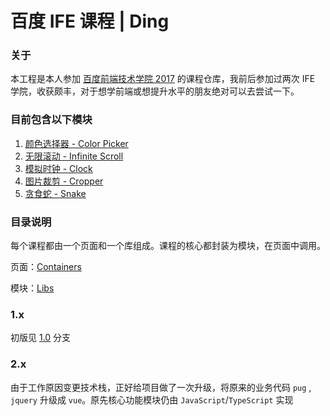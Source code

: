 # 百度 IFE 课程 | Ding

### 关于

本工程是本人参加 [百度前端技术学院 2017](http://ife.baidu.com) 的课程仓库，我前后参加过两次 IFE 学院，收获颇丰，对于想学前端或想提升水平的朋友绝对可以去尝试一下。

### 目前包含以下模块

1.  [颜色选择器 - Color Picker](https://ding-js.github.io/ife/dist/index.html#/color-picker)
2.  [无限滚动 - Infinite Scroll](https://ding-js.github.io/ife/dist/index.html#/infinite-scroll)
3.  [模拟时钟 - Clock](https://ding-js.github.io/ife/dist/index.html#/clock)
4.  [图片裁剪 - Cropper](https://ding-js.github.io/ife/dist/index.html#/cropper)
5.  [贪食蛇 - Snake](https://ding-js.github.io/ife/dist/index.html#/snake)

### 目录说明

每个课程都由一个页面和一个库组成。课程的核心都封装为模块，在页面中调用。

页面：[Containers](https://github.com/ding-js/ife/tree/master/src/containers)

模块：[Libs](https://github.com/ding-js/ife/tree/master/src/libs)

### 1.x

初版见 [1.0](https://github.com/ding-js/ife/tree/1.0) 分支

### 2.x

由于工作原因变更技术栈，正好给项目做了一次升级，将原来的业务代码 `pug` , `jquery` 升级成 `vue`。原先核心功能模块仍由 `JavaScript`/`TypeScript` 实现
